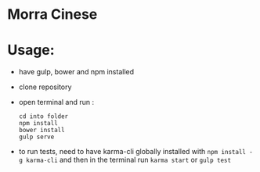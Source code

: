 # Morra Cinese

# Usage:

* have gulp, bower and npm installed

* clone repository

* open terminal and run :
  ```
  cd into folder
  npm install
  bower install
  gulp serve
  ```

* to run tests, need to have karma-cli globally installed with `npm install -g karma-cli` and then in the terminal run `karma start` or `gulp test`
